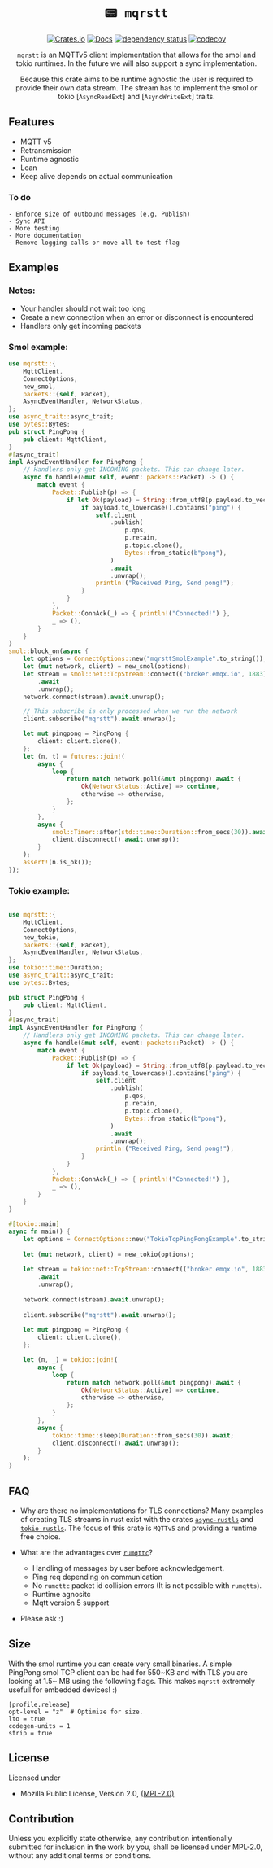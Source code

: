 <div align="center">

# `📟 mqrstt`

[![Crates.io](https://img.shields.io/crates/v/mqrstt.svg)](https://crates.io/crates/mqrstt)
[![Docs](https://docs.rs/mqrstt/badge.svg)](https://docs.rs/mqrstt)
[![dependency status](https://deps.rs/repo/github/GunnarMorrigan/mqrstt/status.svg)](https://deps.rs/repo/github/GunnarMorrigan/mqrstt)
[![codecov](https://codecov.io/github/GunnarMorrigan/mqrstt/branch/main/graph/badge.svg?token=YSZFYQ063Y)](https://codecov.io/github/GunnarMorrigan/mqrstt)

`mqrstt` is an MQTTv5 client implementation that allows for the smol and tokio runtimes. In the future we will also support a sync implementation.

Because this crate aims to be runtime agnostic the user is required to provide their own data stream.
The stream has to implement the smol or tokio [`AsyncReadExt`] and [`AsyncWriteExt`] traits.

</div>

## Features
  - MQTT v5
  - Retransmission
  - Runtime agnostic
  - Lean
  - Keep alive depends on actual communication
  
  ### To do
    - Enforce size of outbound messages (e.g. Publish)
    - Sync API
    - More testing
    - More documentation
    - Remove logging calls or move all to test flag

## Examples
  ### Notes:
  - Your handler should not wait too long
  - Create a new connection when an error or disconnect is encountered
  - Handlers only get incoming packets

### Smol example:
```rust
use mqrstt::{
    MqttClient,
    ConnectOptions,
    new_smol,
    packets::{self, Packet},
    AsyncEventHandler, NetworkStatus,
};
use async_trait::async_trait;
use bytes::Bytes;
pub struct PingPong {
    pub client: MqttClient,
}
#[async_trait]
impl AsyncEventHandler for PingPong {
    // Handlers only get INCOMING packets. This can change later.
    async fn handle(&mut self, event: packets::Packet) -> () {
        match event {
            Packet::Publish(p) => {
                if let Ok(payload) = String::from_utf8(p.payload.to_vec()) {
                    if payload.to_lowercase().contains("ping") {
                        self.client
                            .publish(
                                p.qos,
                                p.retain,
                                p.topic.clone(),
                                Bytes::from_static(b"pong"),
                            )
                            .await
                            .unwrap();
                        println!("Received Ping, Send pong!");
                    }
                }
            },
            Packet::ConnAck(_) => { println!("Connected!") },
            _ => (),
        }
    }
}
smol::block_on(async {
    let options = ConnectOptions::new("mqrsttSmolExample".to_string());
    let (mut network, client) = new_smol(options);
    let stream = smol::net::TcpStream::connect(("broker.emqx.io", 1883))
        .await
        .unwrap();
    network.connect(stream).await.unwrap();

    // This subscribe is only processed when we run the network
    client.subscribe("mqrstt").await.unwrap();

    let mut pingpong = PingPong {
        client: client.clone(),
    };
    let (n, t) = futures::join!(
        async {
            loop {
                return match network.poll(&mut pingpong).await {
                    Ok(NetworkStatus::Active) => continue,
                    otherwise => otherwise,
                };
            }
        },
        async {
            smol::Timer::after(std::time::Duration::from_secs(30)).await;
            client.disconnect().await.unwrap();
        }
    );
    assert!(n.is_ok());
});
```

### Tokio example:
```rust

use mqrstt::{
    MqttClient,
    ConnectOptions,
    new_tokio,
    packets::{self, Packet},
    AsyncEventHandler, NetworkStatus,
};
use tokio::time::Duration;
use async_trait::async_trait;
use bytes::Bytes;

pub struct PingPong {
    pub client: MqttClient,
}
#[async_trait]
impl AsyncEventHandler for PingPong {
    // Handlers only get INCOMING packets. This can change later.
    async fn handle(&mut self, event: packets::Packet) -> () {
        match event {
            Packet::Publish(p) => {
                if let Ok(payload) = String::from_utf8(p.payload.to_vec()) {
                    if payload.to_lowercase().contains("ping") {
                        self.client
                            .publish(
                                p.qos,
                                p.retain,
                                p.topic.clone(),
                                Bytes::from_static(b"pong"),
                            )
                            .await
                            .unwrap();
                        println!("Received Ping, Send pong!");
                    }
                }
            },
            Packet::ConnAck(_) => { println!("Connected!") },
            _ => (),
        }
    }
}

#[tokio::main]
async fn main() {
    let options = ConnectOptions::new("TokioTcpPingPongExample".to_string());
    
    let (mut network, client) = new_tokio(options);
    
    let stream = tokio::net::TcpStream::connect(("broker.emqx.io", 1883))
        .await
        .unwrap();
    
    network.connect(stream).await.unwrap();
    
    client.subscribe("mqrstt").await.unwrap();
    
    let mut pingpong = PingPong {
        client: client.clone(),
    };

    let (n, _) = tokio::join!(
        async {
            loop {
                return match network.poll(&mut pingpong).await {
                    Ok(NetworkStatus::Active) => continue,
                    otherwise => otherwise,
                };
            }
        },
        async {
            tokio::time::sleep(Duration::from_secs(30)).await;
            client.disconnect().await.unwrap();
        }
    );
}

```

## FAQ
 - Why are there no implementations for TLS connections?
   Many examples of creating TLS streams in rust exist with the crates [`async-rustls`](https://crates.io/crates/async-rustls) and [`tokio-rustls`](https://crates.io/crates/tokio-rustls). The focus of this crate is `MQTTv5` and providing a runtime free choice.  
  
- What are the advantages over [`rumqttc`](https://crates.io/crates/rumqttc)?
  - Handling of messages by user before acknowledgement.
  - Ping req depending on communication
  - No `rumqttc` packet id collision errors (It is not possible with `rumqtts`).
  - Runtime agnositc 
  - Mqtt version 5 support

 - Please ask :)

## Size
With the smol runtime you can create very small binaries. A simple PingPong smol TCP client can be had for 550\~KB and with TLS you are looking at 1.5\~ MB using the following flags. This makes `mqrstt` extremely usefull for embedded devices! :)
```
[profile.release]
opt-level = "z"  # Optimize for size.
lto = true
codegen-units = 1
strip = true
```

## License
Licensed under

* Mozilla Public License, Version 2.0, [(MPL-2.0)](https://choosealicense.com/licenses/mpl-2.0/)

## Contribution

Unless you explicitly state otherwise, any contribution intentionally
submitted for inclusion in the work by you, shall be licensed under MPL-2.0, without any additional terms or
conditions.
